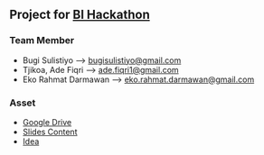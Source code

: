 ## Project for <a href="https://hackathon.fekdi.co.id/">BI Hackathon</a>

### Team Member
* Bugi Sulistiyo --> bugisulistiyo@gmail.com
* Tjikoa, Ade Fiqri --> ade.fiqri1@gmail.com
* Eko Rahmat Darmawan --> eko.rahmat.darmawan@gmail.com


### Asset
* <a href="https://drive.google.com/drive/u/1/folders/1_HH_VFV5Bh8uatAmIAoBIBx-bMmawLnn">Google Drive</a>
* <a href="https://docs.google.com/document/d/1npaUZKsqPtGSWW0vqHtUk5WAEC1_grYfr-krriafWts/edit?usp=sharing">Slides Content</a>
* <a href="https://www.figma.com/file/iiMXmLccV8VCVnUmeVWtzI/BI-HACKATHON-2024?type=whiteboard&node-id=0%3A1&t=DKRc0lRo7NBVuVBW-1">Idea</a>
